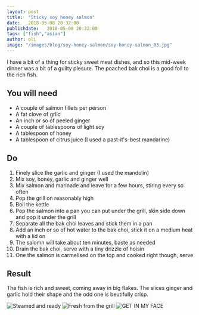 ```yaml
---
layout: post
title:  "Sticky soy honey salmon"
date:   2018-05-08 20:32:00
publishdate:   2018-05-08 20:32:00
tags: ["fish","asian"] 
author: oli
image: "/images/blog/soy-honey-salmon/soy-honey-salmon_03.jpg"
---
```


I have a bit of a thing for sticky sweet meat dishes, and so this mid-week dinner was a bit of a guilty plesure.  The poached bak choi is a good foil to the rich fish.

## You will need

* A couple of salmon fillets per person
* A fat clove of grlic
* An inch or so of peeled ginger
* A couple of tablespoons of light soy
* A tablespoon of honey
* A tablespoon of citrus juice (I used a past-it's-best mandarine)

## Do

1. Finely slice the garlic and ginger (I used the mandolin)
2. Mix soy, honey, garlic and ginger well
3. Mix salmon and marinade and leave for a few hours, stiring every so often
4. Pop the grill on reasonably high
5. Boil the kettle
6. Pop the salmon into a pan you can put under the grill, skin side down and pop it under the grill
7. Separate all the bak choi leaves and stick them in a pan
8. Add an inch or so of hot water to the bak choi, stick it on a medium heat with a lid on
9. The salomn will take about ten minutes, baste as needed
10. Drain the bak choi, serve with a tiny drizzle of hoisin
11. One the salmon is carmelised on the top and cooked right though, serve

## Result

The fish is rich and sweet, coming away in big flakes.  The slices ginger and garlic hold their shape and the odd one is beutifully crisp.

![Steamed and ready](/images/blog/soy-honey-salmon/soy-honey-salmon_01.jpg)
![Fresh from the grill](/images/blog/soy-honey-salmon/soy-honey-salmon_02.jpg)
![GET IN MY FACE](/images/blog/soy-honey-salmon/soy-honey-salmon_03.jpg)
